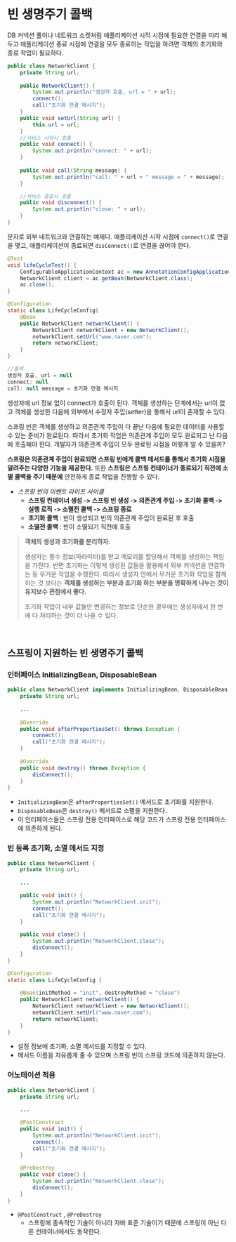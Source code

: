 # 빈 생명주기 콜백

DB 커넥션 풀이나 네트워크 소켓처럼 애플리케이션 시작 시점에 필요한 연결을 미리 해두고 애플리케이션 종료 시점에 연결을 모두 종료하는
작업을 하려면 객체의 초기화와 종료 작업이 필요하다.

```java
public class NetworkClient {
    private String url; 
    
    public NetworkClient() {
        System.out.println("생성자 호출, url = " + url); 
        connect();
        call("초기화 연결 메시지");
    }
    public void setUrl(String url) { 
        this.url = url;
    }
    //서비스 시작시 호출 
    public void connect() {
        System.out.println("connect: " + url);
    }
    
    public void call(String message) {
        System.out.println("call: " + url + " message = " + message);
    }

    //서비스 종료시 호출
    public void disconnect() {
        System.out.println("close: " + url);
    }
}
```

문자로 외부 네트워크와 연결하는 예제다. 애플리케이션 시작 시점에 `connect()`로 연결을 맺고, 애플리케이션이 종료되면 `disConnect()`로 연결을 끊어야 한다.

```java
@Test
void lifeCycleTest() {
    ConfigurableApplicationContext ac = new AnnotationConfigApplicationContext(LifeCycleConfig.class);
    NetworkClient client = ac.getBean(NetworkClient.class);
    ac.close();
}

@Configuration
static class LifeCycleConfig{
    @Bean
    public NetworkClient networkClient() {
        NetworkClient networkClient = new NetworkClient();
        networkClient.setUrl("www.naver.com");
        return networkClient;
    }
}

//출력
생성자 호출, url = null 
connect: null
call: null message = 초기화 연결 메시지
```

생성자에 url 정보 없이 connect가 호출이 된다. 객체를 생성하는 단계에서는 url이 없고 객체를 생성한 다음에 외부에서 수정자 주입(setter)을 통해서 url이 존재할 수 있다.

스프링 빈은 객체를 생성하고 의존관계 주입이 다 끝난 다음에 필요한 데이터를 사용할 수 있는 준비가 완료된다. 따라서 초기화 작업은 의존관계 주입이 모두 완료되고 난 다음에
호출해야 한다. 개발자가 의존관계 주입이 모두 완료된 시점을 어떻게 알 수 있을까?

**스프링은 의존관계 주입이 완료되면 스프링 빈에게 콜백 메서드를 통해서 초기화 시점을 알려주는 다양한 기능을 제공한다.** 또한 **스프링은 스프링 컨테이너가 종료되기
직전에 소멸 콜백을 주기 때문에** 안전하게 종료 작업을 진행할 수 있다.

- *스프링 빈의 이벤트 라이프 사이클*
  - **스프링 컨테이너 생성 -> 스프링 빈 생성 -> 의존관계 주입 -> 초기화 콜백 -> 실행 로직 -> 소멸전 콜백 -> 스프링 종료**
  - **초기화 콜백** : 빈이 생성되고 빈의 의존관계 주입이 완료된 후 호출
  - **소멸전 콜백** : 빈이 소멸되기 직전에 호출

> **객체의 생성과 초기화를 분리하자.**
> 
> 생성자는 필수 정보(파라미터)를 받고 메모리를 할당해서 객체를 생성하는 책임을 가진다. 반면 초기화는 이렇게 생성된 값들을 활용해서 외부 커넥션을 연결하는 등 무거운 작업을 수행한다.
> 따라서 생성자 안에서 무거운 초기화 작업을 함께 하는 것 보다는 **객체를 생성하는 부분과 초기화 하는 부분을 명확하게 나누는 것이 유지보수 관점에서 좋다.**
> 
> 초기화 작업이 내부 값들만 변경하는 정보로 단순한 경우에는 생성자에서 한 번에 다 처리하는 것이 더 나을 수 있다.

<br>

## 스프링이 지원하는 빈 생명주기 콜백

### 인터페이스 InitializingBean, DisposableBean

```java
public class NetworkClient implements InitializingBean, DisposableBean {
    private String url;
    
    ...
    
    @Override
    public void afterPropertiesSet() throws Exception {
        connect();
        call("초기화 연결 메시지");
    }
    
    @Override
    public void destroy() throws Exception {
        disConnect();
    }
}
```
- `InitializingBean`은 `afterPropertiesSet()` 메서드로 초기화를 지원한다.
- `DisposableBean`은 `destroy()` 메서드로 소멸을 지원한다.
- 이 인터페이스들은 스프링 전용 인터페이스로 해당 코드가 스프링 전용 인터페이스에 의존하게 된다.

### 빈 등록 초기화, 소멸 메서드 지정
```java
public class NetworkClient {
    private String url;
    
    ...

    public void init() {
        System.out.println("NetworkClient.init");
        connect();
        call("초기화 연결 메시지");
    }
    
    public void close() {
        System.out.println("NetworkClient.close");
        disConnect();
    }
}

@Configuration
static class LifeCycleConfig {
    
    @Bean(initMethod = "init", destroyMethod = "close")
    public NetworkClient networkClient() {
        NetworkClient networkClient = new NetworkClient();
        networkClient.setUrl("www.naver.com");
        return networkClient;
    }
}
```
- 설정 정보에 초기화, 소멸 메서드를 지정할 수 있다.
- 메서드 이름을 자유롭게 줄 수 있으며 스프링 빈이 스프링 코드에 의존하지 않는다.

### 어노테이션 적용
```java
public class NetworkClient {
    private String url;
    
    ...

    @PostConstruct
    public void init() {
        System.out.println("NetworkClient.init");
        connect();
        call("초기화 연결 메시지");
    }
    
    @PreDestroy
    public void close() {
        System.out.println("NetworkClient.close");
        disConnect();
    }
}
```
- `@PostConstruct` , `@PreDestroy`
  - 스프링에 종속적인 기술이 아니라 자바 표준 기술이기 때문에 스프링이 아닌 다른 컨테이너에서도 동작한다.